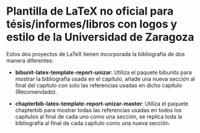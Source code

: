# Plantilla de LaTeX no oficial para tésis/informes/libros con logos y estilo de la Universidad de Zaragoza

Estos dos proyectos de LaTeX tienen incorporada la bibliografía de dos manera diferentes:

- **bibunit-latex-template-report-unizar**: Utiliza el paquete bibunits para mostrar la bibliografía usada en el capítulo, añade una nueva sección al final del capítulo con solo las referencias usadas en dicho capítulo (Recomendado).

- **chapterbib-latex-template-report-unizar-master**: Utiliza el paquete chapterbib para mostrar todas las referencias usadas en todos los capítulos al final de cada uno como una sección, se replica toda la bibliografía al final de cada capítulo como una nueva sección.
